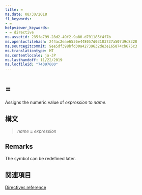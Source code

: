 ```yaml
---
title: =
ms.date: 08/30/2018
f1_keywords:
- =
helpviewer_keywords:
- = directive
ms.assetid: 285fa799-28d2-49f2-9a80-d701185f4f7b
ms.openlocfilehash: 244ac2eae6536e448057d03103737a507d9c8320
ms.sourcegitcommit: 9ee5df398bfd30a42739632de3e165874cb675c3
ms.translationtype: MT
ms.contentlocale: ja-JP
ms.lasthandoff: 11/22/2019
ms.locfileid: "74397600"
---
```

# <a name=""></a>=

Assigns the numeric value of *expression* to *name*.

## <a name="syntax"></a>構文

> *name* **=** *expression*

## <a name="remarks"></a>Remarks

The symbol can be redefined later.

## <a name="see-also"></a>関連項目

[Directives reference](directives-reference.md)
